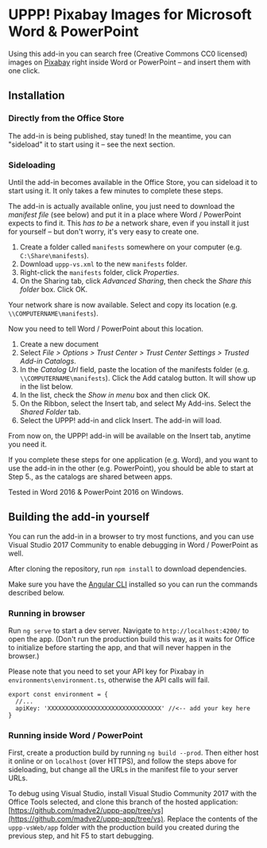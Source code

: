 # UPPP! Pixabay Images for Microsoft Word & PowerPoint

Using this add-in you can search free (Creative Commons CC0 licensed) images on [Pixabay](https://pixabay.com) right inside Word or PowerPoint – and insert them with one click.

## Installation

### Directly from the Office Store

The add-in is being published, stay tuned! In the meantime, you can "sideload" it to start using it – see the next section.

### Sideloading

Until the add-in becomes available in the Office Store, you can sideload it to start using it. It only takes a few minutes to complete these steps.

The add-in is actually available online, you just need to download the _manifest file_ (see below) and put it in a place where Word / PowerPoint expects to find it. This _has to be_ a network share, even if you install it just for yourself – but don't worry, it's very easy to create one.

1. Create a folder called `manifests` somewhere on your computer (e.g. `C:\Share\manifests`).
2. Download `uppp-vs.xml` to the new `manifests` folder.
3. Right-click the `manifests` folder, click *Properties*.
4. On the Sharing tab, click *Advanced Sharing*, then check the *Share this folder* box. Click OK.

Your network share is now available. Select and copy its location (e.g. `\\COMPUTERNAME\manifests`).

Now you need to tell Word / PowerPoint about this location.

1. Create a new document
2. Select *File > Options > Trust Center > Trust Center Settings > Trusted Add-in Catalogs*.
3. In the *Catalog Url* field, paste the location of the manifests folder (e.g. `\\COMPUTERNAME\manifests`). Click the Add catalog button. It will show up in the list below.
4. In the list, check the *Show in menu* box and then click OK.
5. On the Ribbon, select the Insert tab, and select My Add-ins. Select the *Shared Folder* tab.
6. Select the UPPP! add-in and click Insert. The add-in will load.

From now on, the UPPP! add-in will be available on the Insert tab, anytime you need it.

If you complete these steps for one application (e.g. Word), and you want to use the add-in in the other (e.g. PowerPoint), you should be able to start at Step 5., as the catalogs are shared between apps.

Tested in Word 2016 & PowerPoint 2016 on Windows.

## Building the add-in yourself

You can run the add-in in a browser to try most functions, and you can use Visual Studio 2017 Community to enable debugging in Word / PowerPoint as well.

After cloning the repository, run `npm install` to download dependencies.

Make sure you have the [Angular CLI](https://github.com/angular/angular-cli) installed so you can run the commands described below.

### Running in browser

Run `ng serve` to start a dev server. Navigate to `http://localhost:4200/` to open the app. (Don't run the production build this way, as it waits for Office to initialize before starting the app, and that will never happen in the browser.)

Please note that you need to set your API key for Pixabay in `environments\environment.ts`, otherwise the API calls will fail.

```
export const environment = {
  //...
  apiKey: 'XXXXXXXXXXXXXXXXXXXXXXXXXXXXXXXX' //<-- add your key here
}
```

### Running inside Word / PowerPoint

First, create a production build by running `ng build --prod`. Then either host it online or on `localhost` (over HTTPS), and follow the steps above for sideloading, but change all the URLs in the manifest file to your server URLs.

To debug using Visual Studio, install Visual Studio Community 2017 with the Office Tools selected, and clone this branch of the hosted application: [https://github.com/madve2/uppp-app/tree/vs](https://github.com/madve2/uppp-app/tree/vs). Replace the contents of the `uppp-vsWeb/app` folder with the production build you created during the previous step, and hit F5 to start debugging.